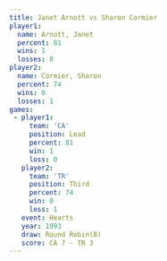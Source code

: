 ```yaml
---
title: Janet Arnott vs Sharon Cormier
player1:               
  name: Arnott, Janet  
  percent: 81          
  wins: 1              
  losses: 0            
player2:               
  name: Cormier, Sharon
  percent: 74          
  wins: 0              
  losses: 1            
games:
 - player1:        
     team: 'CA'    
     position: Lead
     percent: 81   
     win: 1        
     loss: 0       
   player2:         
     team: 'TR'     
     position: Third
     percent: 74    
     win: 0         
     loss: 1        
   event: Hearts       
   year: 1993          
   draw: Round Robin(8)
   score: CA 7 - TR 3  
---
```

